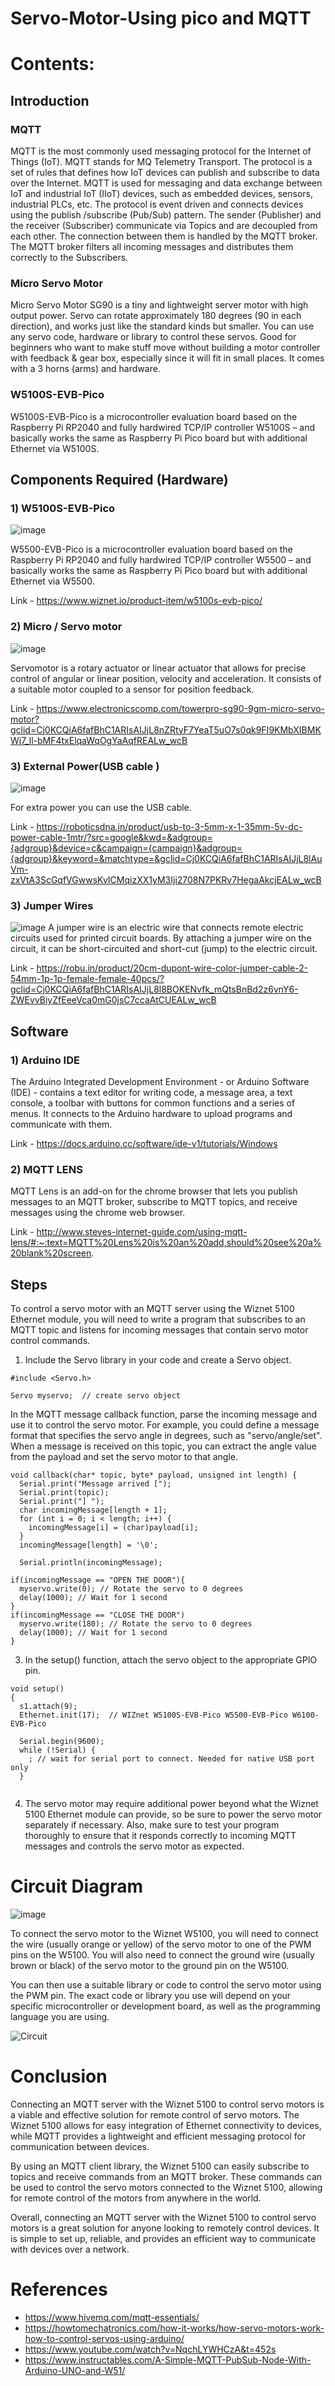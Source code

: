 # Servo-Motor-Using pico and MQTT 
# Contents:
## Introduction
### MQTT 
MQTT is the most commonly used messaging protocol for the Internet of Things (IoT). MQTT stands for MQ Telemetry Transport. The protocol is a set of rules that defines how IoT devices can publish and subscribe to data over the Internet. MQTT is used for messaging and data exchange between IoT and industrial IoT (IIoT) devices, such as embedded devices, sensors, industrial PLCs, etc. The protocol is event driven and connects devices using the publish /subscribe (Pub/Sub) pattern. The sender (Publisher) and the receiver (Subscriber) communicate via Topics and are decoupled from each other. The connection between them is handled by the MQTT broker. The MQTT broker filters all incoming messages and distributes them correctly to the Subscribers.

### Micro Servo Motor
Micro Servo Motor SG90 is a tiny and lightweight server motor with high output power. Servo can rotate approximately 180 degrees (90 in each direction), and works just like the standard kinds but smaller. You can use any servo code, hardware or library to control these servos. Good for beginners who want to make stuff move without building a motor controller with feedback & gear box, especially since it will fit in small places. It comes with a 3 horns (arms) and hardware.

### W5100S-EVB-Pico
W5100S-EVB-Pico is a microcontroller evaluation board based on the Raspberry Pi RP2040 and fully hardwired TCP/IP controller W5100S – and basically works the same as Raspberry Pi Pico board but with additional Ethernet via W5100S.


## Components Required (Hardware)
### 1) W5100S-EVB-Pico
![image](https://user-images.githubusercontent.com/111410933/221851568-1dfdd9f7-a120-4a78-ab7e-92e8145ba1cb.png)

W5500-EVB-Pico is a microcontroller evaluation board based on the Raspberry Pi RP2040 and fully hardwired TCP/IP controller W5500 – and basically works the same as Raspberry Pi Pico board but with additional Ethernet via W5500.

Link - https://www.wiznet.io/product-item/w5100s-evb-pico/

### 2) Micro / Servo motor
![image](https://user-images.githubusercontent.com/111410933/221851773-00299ac2-cdeb-4794-a7f2-239a3a4b7f87.png)

Servomotor is a rotary actuator or linear actuator that allows for precise control of angular or linear position, velocity and acceleration. It consists of a suitable motor coupled to a sensor for position feedback.

Link - https://www.electronicscomp.com/towerpro-sg90-9gm-micro-servo-motor?gclid=Cj0KCQiA6fafBhC1ARIsAIJjL8nZRtyF7YeaT5uO7s0qk9FI9KMbXIBMKWj7_ll-bMF4txElqaWqOgYaAqfREALw_wcB

### 3) External Power(USB cable )
![image](https://user-images.githubusercontent.com/111410933/222065255-a61d4f6e-5df0-4a2e-be79-d4fd98c6239a.png)

For extra power you can use the USB cable.

Link - https://roboticsdna.in/product/usb-to-3-5mm-x-1-35mm-5v-dc-power-cable-1mtr/?src=google&kwd=&adgroup={adgroup}&device=c&campaign={campaign}&adgroup={adgroup}&keyword=&matchtype=&gclid=Cj0KCQiA6fafBhC1ARIsAIJjL8lAuVm-zxVtA3ScGqfVGwwsKvICMqizXX1yM3Iji2708N7PKRv7HegaAkcjEALw_wcB

### 3) Jumper Wires
![image](https://user-images.githubusercontent.com/111410933/221851888-dcf54f80-c817-4390-af81-fe1721f7459f.png)
A jumper wire is an electric wire that connects remote electric circuits used for printed circuit boards. By attaching a jumper wire on the circuit, it can be short-circuited and short-cut (jump) to the electric circuit.

Link - https://robu.in/product/20cm-dupont-wire-color-jumper-cable-2-54mm-1p-1p-female-female-40pcs/?gclid=Cj0KCQiA6fafBhC1ARIsAIJjL8l8BOKENvfk_mQtsBnBd2z6vnY6-ZWEvvBiyZfEeeVca0mG0jsC7ccaAtCUEALw_wcB

## Software 
### 1) Arduino IDE 
The Arduino Integrated Development Environment - or Arduino Software (IDE) - contains a text editor for writing code, a message area, a text console, a toolbar with buttons for common functions and a series of menus. It connects to the Arduino hardware to upload programs and communicate with them.

Link - https://docs.arduino.cc/software/ide-v1/tutorials/Windows

### 2) MQTT LENS 
MQTT Lens is an add-on for the chrome browser that lets you publish messages to an MQTT broker, subscribe to MQTT topics, and receive messages using the chrome web browser.

Link - http://www.steves-internet-guide.com/using-mqtt-lens/#:~:text=MQTT%20Lens%20is%20an%20add,should%20see%20a%20blank%20screen.


## Steps 

To control a servo motor with an MQTT server using the Wiznet 5100 Ethernet module, you will need to write a program that subscribes to an MQTT topic and listens for incoming messages that contain servo motor control commands.

1)  Include the Servo library in your code and create a Servo object.

```
#include <Servo.h>

Servo myservo;  // create servo object
```
In the MQTT message callback function, parse the incoming message and use it to control the servo motor. For example, you could define a message format that specifies the servo angle in degrees, such as "servo/angle/set". When a message is received on this topic, you can extract the angle value from the payload and set the servo motor to that angle.

```
void callback(char* topic, byte* payload, unsigned int length) {
  Serial.print("Message arrived [");
  Serial.print(topic);
  Serial.print("] ");
  char incomingMessage[length + 1];
  for (int i = 0; i < length; i++) {
    incomingMessage[i] = (char)payload[i];
  }
  incomingMessage[length] = '\0';

  Serial.println(incomingMessage);

if(incomingMessage == "OPEN THE DOOR"){
  myservo.write(0); // Rotate the servo to 0 degrees
  delay(1000); // Wait for 1 second
}
if(incomingMessage == "CLOSE THE DOOR")
  myservo.write(180); // Rotate the servo to 0 degrees
  delay(1000); // Wait for 1 second
}
```
3) In the setup() function, attach the servo object to the appropriate GPIO pin.

```
void setup()
{
  s1.attach(9);
  Ethernet.init(17);  // WIZnet W5100S-EVB-Pico W5500-EVB-Pico W6100-EVB-Pico
  
  Serial.begin(9600);
  while (!Serial) {
    ; // wait for serial port to connect. Needed for native USB port only
  }
  
```
4) The servo motor may require additional power beyond what the Wiznet 5100 Ethernet module can provide, so be sure to power the servo motor separately if necessary. Also, make sure to test your program thoroughly to ensure that it responds correctly to incoming MQTT messages and controls the servo motor as expected.


# Circuit Diagram

![image](https://user-images.githubusercontent.com/111410933/221853283-9815608e-8aa9-4570-99ed-f0f328c79bd7.png)


To connect the servo motor to the Wiznet W5100, you will need to connect the wire (usually orange or yellow) of the servo motor to one of the PWM pins on the W5100. You will also need to connect the ground wire (usually brown or black) of the servo motor to the ground pin on the W5100.

You can then use a suitable library or code to control the servo motor using the PWM pin. The exact code or library you use will depend on your specific microcontroller or development board, as well as the programming language you are using.

![Circuit](https://user-images.githubusercontent.com/111410933/222051566-3e3c9944-20db-4100-910e-691fab4441ca.jpg)

# Conclusion 
Connecting an MQTT server with the Wiznet 5100 to control servo motors is a viable and effective solution for remote control of servo motors. The Wiznet 5100 allows for easy integration of Ethernet connectivity to devices, while MQTT provides a lightweight and efficient messaging protocol for communication between devices.

By using an MQTT client library, the Wiznet 5100 can easily subscribe to topics and receive commands from an MQTT broker. These commands can be used to control the servo motors connected to the Wiznet 5100, allowing for remote control of the motors from anywhere in the world.

Overall, connecting an MQTT server with the Wiznet 5100 to control servo motors is a great solution for anyone looking to remotely control devices. It is simple to set up, reliable, and provides an efficient way to communicate with devices over a network.

# References 

- https://www.hivemq.com/mqtt-essentials/
- https://howtomechatronics.com/how-it-works/how-servo-motors-work-how-to-control-servos-using-arduino/
- https://www.youtube.com/watch?v=NqchLYWHCzA&t=452s
- https://www.instructables.com/A-Simple-MQTT-PubSub-Node-With-Arduino-UNO-and-W51/



